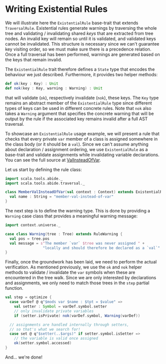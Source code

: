 # Writing Existential Rules

We will illustrate here the `ExistentialRule` base-trait that extends `TraversalRule`. Existential rules generate warnings by traversing the whole tree and validating / invalidating shared _keys_ that are extracted from tree nodes. An invalid key will remain so until it is validated, and validated keys cannot be invalidated. This structure is necessary since we can't guarantee key visiting order, so we must make sure there is a precedence relation. Once a full traversal has been performed, warnings are generated based on the keys that remain invalid.

The `ExistentialRule` trait therefore defines a `State` type that encodes the behaviour we just described. Furthermore, it provides two helper methods:
```scala
def ok(key : Key) : Unit
def nok(key : Key, warning : Warning) : Unit
```
that will validate (`ok`), respectively invalidate (`nok`), these keys. The `Key` type remains an abstract member of the `ExistentialRule` type since different types of keys can be used in different concrete rules. Note that `nok` also takes a `Warning` argument that specifies the concrete warning that will be output by the rule if the associated key remains invalid after a full AST traversal.

To showcase an `ExistentialRule` usage example, we will present a rule that checks that every private `var` member of a class is assigned somewhere in the class body (or it should be a `val`). Since we can't assume anything about declaration / assignment ordering, we use `ExistentialRule` as a base-trait and validate assignments while invalidating variable declarations. You can see the full source at [ValInsteadOfVar](/rules/samples/src/ValInsteadOfVar.scala).

Let us start by defining the rule class:
```scala
import scala.tools.abide._
import scala.tools.abide.traversal._

class MemberValInsteadOfVar(val context : Context) extends ExistentialRule {
  val name : String = "member-val-instead-of-var"
}
```

The next step is to define the warning type. This is done by providing a `Warning` case class that provides a meaningful warning message:
```scala
import context.universe._

case class Warning(tree : Tree) extends RuleWarning {
  val pos = tree.pos
  val message = s"The member `var` $tree was never assigned " +
                 "locally and should therefore be declared as a `val`"
}
```

Finally, once the groundwork has been laid, we need to perform the actual verification. As mentioned previously, we use the `ok` and `nok` helper methods to validate / invalidate the `var` symbols when these are encountered in the tree walk. Since we are only interested by declarations and assignments, we only need to match those trees in the `step` partial function.
```scala
val step = optimize {
  case varDef @ q"$mods var $name : $tpt = $value" =>
    val setter : Symbol = varDef.symbol.setter
    // only invalidate private variables
    if (setter.isPrivate) nok(varDef.symbol, Warning(varDef))

  // assignments are handled internally through setters,
  // so that's what we search for!
  case set @ q"$setter(..$args)" if setter.symbol.isSetter =>
    // the variable is valid once assigned
    ok(setter.symbol.accessed)
}
```

And... we're done!

